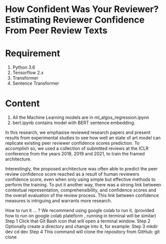 # How Confident Was Your Reviewer? Estimating Reviewer Confidence From Peer Review Texts 


# Requirement

1. Python 3.6
2. Tensorflow 2.x
3. Transformer
4. Sentence Transformer

# Content

1. All the Machine Learning models are in ml_algos_regression.ipynn
2. bert.ipynb contains model with BERT sentence embedding.

In this research, we emphasise reviewed research papers and present results from experimental studies to see how well an state of art model can replicate existing peer reviewer confidence scores prediction. To accomplish so, we used a collection of submitted reviews at the ICLR conference from the years 2018, 2019 and 2021, to train the framed architecture.

Interestingly, the proposed architecture was often able to predict the peer review confidence score reached as a result of human reviewers confidence score, even when only using simple but effective methods to perform the training. To put it another way, there was a strong link between contextual representation, comprehensibility, and confidence scores and the overall evaluation of the review process. This link between confidence measures is intriguing and warrants more research.

How to run it ... ? We recommend using google colab to run it. (provided how to run on google colab plateform , running in terminal will be similar) Step 1 Click that Git Bash icon that will open a terminal window. Step 2 Optionally create a directory and change into it, for example: Step 3 mkdir dev cd dev Step 4 This command will clone the repository from GitHub: git clone
